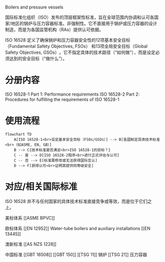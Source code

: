 Boilers and pressure vessels

国际标准化组织（ISO）发布的​​顶层框架性标准​​，旨在全球范围内​​协调和认可​​各国家/地区的锅炉与压力容器标准。非强制性​​。它不直接用于锅炉或压力容器的设计制造，而是为各国监管机构（RAs）提供认可依据。

ISO 16528 定义了确保锅炉和压力容器安全性的​​12项基本安全目标（Fundamental Safety Objectives, FSOs）​​ 和​​13项全局安全目标（Global Safety Objectives, GSOs）​​。它不指定具体的技术路径（​​“如何做”​​），而是设定必须达到的安全目标（​​“做什么”​​）。

# 分册内容

ISO 16528-1 Part 1: Performance requirements
ISO 16528-2 Part 2: Procedures for fulfilling the requirements of ISO 16528-1


# 使用流程

```mermaid
flowchart TD
	A[ISO 16528-1<br>设定基本安全目标（FSOs/GSOs）] --> B[各国制定具体技术标准<br>（如ASME, EN, GB）]
	B --> C{技术标准是否满足<br>ISO 16528-1的目标？}
	C -- 是 --> D[ISO 16528-2程序<br>进行正式评估与认可]
	C -- 否 --> E[标准需修改或无法获得国际互认]
	D --> F[获得认可<br>证明其提供同等级安全]
```

# 对应/相关国际标准

ISO 16528 并不与任何国家的具体技术标准直接竞争或等效，而是位于它们之上。

美标体系
[[ASME BPVC]]

欧标体系
[[EN 12952]] Water-tube boilers and auxiliary installations
[[EN 13445]]

澳新标准
[[AS NZS 1228]]

中国标准
[[GBT 16508]]
[[GBT 150]]
[[TSG 11]] 锅炉
[[TSG 21]] 压力容器

